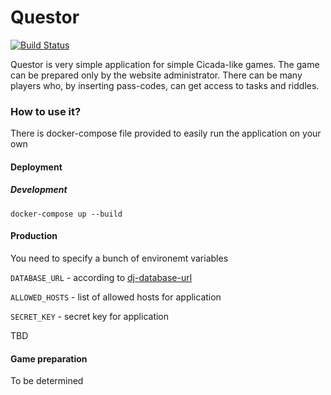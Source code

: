 # Questor
[![Build Status](https://travis-ci.com/gchilczuk/questor.svg?branch=develop)](https://travis-ci.com/gchilczuk/questor)

Questor is very simple application for simple Cicada-like games.
The game can be prepared only by the website administrator. There can be many players who, by inserting pass-codes, can get access to tasks and riddles.

### How to use it?
There is docker-compose file provided to easily run the application on your own

#### Deployment

##### Development
`docker-compose up --build`

#### Production
You need to specify a bunch of environemt variables

`DATABASE_URL` - according to [dj-database-url](https://github.com/kennethreitz/dj-database-url#url-schema)

`ALLOWED_HOSTS` - list of allowed hosts for application

`SECRET_KEY` - secret key for application

TBD

#### Game preparation
To be determined
